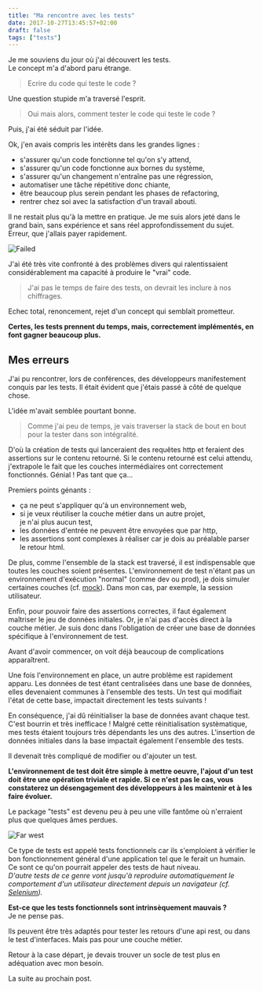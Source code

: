 ```yaml
---
title: "Ma rencontre avec les tests"
date: 2017-10-27T13:45:57+02:00
draft: false
tags: ["tests"]
---
```


Je me souviens du jour où j'ai découvert les tests.  
Le concept m'a d'abord paru étrange.    

> Ecrire du code qui teste le code ?  

Une question stupide m'a traversé l'esprit.

> Oui mais alors, comment tester le code qui teste le code ?  

Puis, j'ai été séduit par l'idée.  

Ok, j'en avais compris les intérêts dans les grandes lignes : 

 - s'assurer qu'un code fonctionne tel qu'on s'y attend, 
 - s'assurer qu'un code fonctionne aux bornes du système, 
 - s'assurer qu'un changement n'entraîne pas une régression, 
 - automatiser une tâche répétitive donc chiante, 
 - être beaucoup plus serein pendant les phases de refactoring, 
 - rentrer chez soi avec la satisfaction d'un travail abouti. 

Il ne restait plus qu'à la mettre en pratique. 
Je me suis alors jeté dans le grand bain, sans expérience et sans réel approfondissement du sujet.  
Erreur, que j'allais payer rapidement.

![Failed](https://media.giphy.com/media/rjr9etfxrdP3i/giphy-downsized-large.gif "Failed")

J'ai été très vite confronté à des problèmes divers qui ralentissaient considérablement ma capacité à produire le "vrai" code.  

> J'ai pas le temps de faire des tests, on devrait les inclure à nos chiffrages.

Echec total, renoncement, rejet d'un concept qui semblait prometteur.

**Certes, les tests prennent du temps, mais, correctement implémentés, en font gagner beaucoup plus.**

## Mes erreurs

J'ai pu rencontrer, lors de conférences, des développeurs manifestement conquis par les tests. 
Il était évident que j'étais passé à côté de quelque chose.

L'idée m'avait semblée pourtant bonne.  

> Comme j'ai peu de temps, je vais traverser la stack de bout en bout pour la tester dans son intégralité.  

D'où la création de tests qui lanceraient des requêtes http et feraient des assertions sur le contenu retourné. 
Si le contenu retourné est celui attendu, j'extrapole le fait que les couches intermédiaires ont correctement fonctionnés. 
Génial ! Pas tant que ça...

Premiers points génants :  

- ça ne peut s'appliquer qu'à un environnement web, 
- si je veux réutiliser la couche métier dans un autre projet,    
  je n'ai plus aucun test,
- les données d'entrée ne peuvent être envoyées que par http,
- les assertions sont complexes à réaliser car je dois au préalable parser le retour html.

De plus, comme l'ensemble de la stack est traversé, il est indispensable que toutes les couches soient présentes. 
L'environnement de test n'étant pas un environnement d'exécution "normal" (comme dev ou prod), je dois simuler certaines couches (cf. [mock](https://fr.wikipedia.org/wiki/Mock_(programmation_orient%C3%A9e_objet))). 
Dans mon cas, par exemple, la session utilisateur.

Enfin, pour pouvoir faire des assertions correctes, il faut également maîtriser le jeu de données initiales.
Or, je n'ai pas d'accès direct à la couche métier. 
Je suis donc dans l'obligation de créer une base de données spécifique à l'environnement de test. 

Avant d'avoir commencer, on voit déjà beaucoup de complications apparaîtrent.

Une fois l'environnement en place, un autre problème est rapidement apparu. Les données de test étant centralisées dans une base de données, 
elles devenaient communes à l'ensemble des tests. 
Un test qui modifiait l'état de cette base, impactait directement les tests suivants ! 

En conséquence, j'ai dû réinitialiser la base de données avant chaque test. C'est bourrin et très inefficace !
Malgré cette réinitialisation systèmatique, mes tests étaient toujours très dépendants les uns des autres.
L'insertion de données initiales dans la base impactait également l'ensemble des tests.

Il devenait très compliqué de modifier ou d'ajouter un test.

**L'environnement de test doit être simple à mettre oeuvre, l'ajout d'un test doit être une opération triviale et rapide. 
Si ce n'est pas le cas, vous constaterez un désengagement des développeurs à les maintenir et à les faire évoluer.**

Le package "tests" est devenu peu à peu une ville fantôme où n'erraient plus que quelques âmes perdues.

![Far west](https://media.giphy.com/media/W0KiMlQIj4nzq/giphy.gif "Far west")

Ce type de tests est appelé tests fonctionnels car ils s'emploient à vérifier le bon fonctionnement général d'une application 
tel que le ferait un humain.  
Ce sont ce qu'on pourrait appeler des tests de haut niveau.  
*D'autre tests de ce genre vont jusqu'à reproduire automatiquement le comportement d'un utilisateur directement depuis un navigateur 
(cf. [Selenium](https://fr.wikipedia.org/wiki/Selenium_(informatique))).*

**Est-ce que les tests fonctionnels sont intrinsèquement mauvais ?**  
Je ne pense pas. 

Ils peuvent être très adaptés pour tester les retours d'une api rest, ou dans le test d'interfaces.
Mais pas pour une couche métier.

Retour à la case départ, je devais trouver un socle de test plus en adéquation avec mon besoin.

La suite au prochain post.